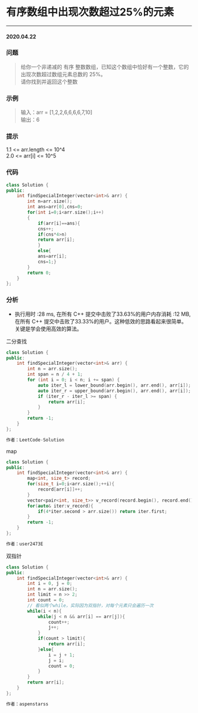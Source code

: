# 有序数组中出现次数超过25%的元素
***
#### 2020.04.22

### 问题
>给你一个非递减的 有序 整数数组，已知这个数组中恰好有一个整数，它的出现次数超过数组元素总数的 25%。                 
请你找到并返回这个整数                          

### 示例
>输入：arr = [1,2,2,6,6,6,6,7,10]                           
输出：6                            
     
### 提示
1.1 <= arr.length <= 10^4            
2.0 <= arr[i] <= 10^5              

### 代码
```c++
class Solution {
public:
    int findSpecialInteger(vector<int>& arr) {
        int n=arr.size();
        int ans=arr[0],cns=0;
        for(int i=0;i<arr.size();i++)
        {
            if(arr[i]==ans){
            cns++;
            if(cns*4>n)
            return arr[i];
            }
            else{
            ans=arr[i];
            cns=1;}
        }
        return 0;
    }
};
```

### 分析
 - 执行用时 :28 ms, 在所有 C++ 提交中击败了33.63%的用户内存消耗 :12 MB, 在所有 C++ 提交中击败了33.33%的用户。这种低效的思路看起来很简单。
   关键是学会使用高效的算法。

二分查找
```c++
class Solution {
public:
    int findSpecialInteger(vector<int>& arr) {
        int n = arr.size();
        int span = n / 4 + 1;
        for (int i = 0; i < n; i += span) {
            auto iter_l = lower_bound(arr.begin(), arr.end(), arr[i]);
            auto iter_r = upper_bound(arr.begin(), arr.end(), arr[i]);
            if (iter_r - iter_l >= span) {
                return arr[i];
            }
        }
        return -1;
    }
};

作者：LeetCode-Solution
```

map
```c++
class Solution {
public:
    int findSpecialInteger(vector<int>& arr) {
    	map<int, size_t> record;
    	for(size_t i=0;i<arr.size();++i){
    		record[arr[i]]++;
    	}
    	vector<pair<int, size_t>> v_record(record.begin(), record.end());
    	for(auto& iter:v_record){
    		if(4*iter.second > arr.size()) return iter.first;
    	}
    	return -1;
    }
};

作者：user2473E
```

双指针
```c++
class Solution {
public:
    int findSpecialInteger(vector<int>& arr) {
        int i = 0, j = 0;
        int n = arr.size();
        int limit = n >> 2;
        int count = 0;
        // 看似两个while，实际因为双指针，对每个元素只会遍历一次
        while(i < n){
            while(j < n && arr[i] == arr[j]){
                count++;
                j++;
            }
            if(count > limit){
                return arr[i];
            }else{
                i = j + 1;
                j = i;
                count = 0;
            }
        }
        return arr[i];
    }
};

作者：aspenstarss
